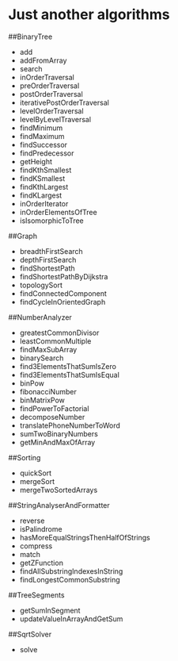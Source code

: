 Just another algorithms
=======================
##BinaryTree
  * add
  * addFromArray
  * search
  * inOrderTraversal
  * preOrderTraversal
  * postOrderTraversal
  * iterativePostOrderTraversal
  * levelOrderTraversal
  * levelByLevelTraversal
  * findMinimum
  * findMaximum
  * findSuccessor
  * findPredecessor
  * getHeight
  * findKthSmallest
  * findKSmallest
  * findKthLargest
  * findKLargest
  * inOrderIterator
  * inOrderElementsOfTree
  * isIsomorphicToTree

##Graph
  * breadthFirstSearch
  * depthFirstSearch
  * findShortestPath
  * findShortestPathByDijkstra
  * topologySort
  * findConnectedComponent
  * findCycleInOrientedGraph

##NumberAnalyzer
  * greatestCommonDivisor
  * leastCommonMultiple
  * findMaxSubArray
  * binarySearch
  * find3ElementsThatSumIsZero
  * find3ElementsThatSumIsEqual
  * binPow
  * fibonacciNumber
  * binMatrixPow
  * findPowerToFactorial
  * decomposeNumber
  * translatePhoneNumberToWord
  * sumTwoBinaryNumbers
  * getMinAndMaxOfArray

##Sorting
  * quickSort
  * mergeSort
  * mergeTwoSortedArrays

##StringAnalyserAndFormatter
  * reverse
  * isPalindrome
  * hasMoreEqualStringsThenHalfOfStrings
  * compress
  * match
  * getZFunction
  * findAllSubstringIndexesInString
  * findLongestCommonSubstring

##TreeSegments
  * getSumInSegment
  * updateValueInArrayAndGetSum

##SqrtSolver
  * solve
